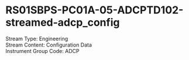 # RS01SBPS-PC01A-05-ADCPTD102-streamed-adcp_config

Stream Type: Engineering<br>
Stream Content: Configuration Data<br>
Instrument Group Code: ADCP<br>
